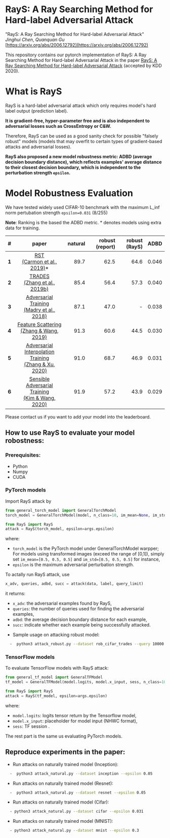 # RayS: A Ray Searching Method for Hard-label Adversarial Attack
"RayS: A Ray Searching Method for Hard-label Adversarial Attack"\
*Jinghui Chen*, *Quanquan Gu*\
[https://arxiv.org/abs/2006.12792](https://arxiv.org/abs/2006.12792)

This repository contains our pytorch implementation of RayS: A Ray Searching Method for Hard-label Adversarial Attack in the paper [RayS: A Ray Searching Method for Hard-label Adversarial Attack](https://arxiv.org/abs/2006.12792) (accepted by KDD 2020). 

# What is RayS
RayS is a hard-label adversarial attack which only requires model's hard label output (prediction label). 

**It is gradient-free, hyper-parameter free and is also independent to adversarial losses such as CrossEntropy or C&W.**

Therefore, RayS can be used as a good sanity check for possible "falsely robust" models (models that may overfit to certain types of gradient-based attacks and adversarial losses).

**RayS also proposed a new model robustness metric: ADBD (average decision boundary distance), which reflects examples' average distance to their closest decision boundary, which is independent to the perturbation strength `epsilon`.**

# Model Robustness Evaluation

We have tested widely used CIFAR-10 benchmark with the maximum L_inf norm pertubation strength  `epsilon=0.031` (8/255)

**Note**: Ranking is the based the ADBD metric. * denotes models using extra data for training.

|#    |paper       |natural          |robust  (report) |robust  (RayS) |ADBD|
|:---:|:---:|---:|---:|---:|---:|
|**1**| [RST <br>(Carmon et al., 2019)](https://arxiv.org/abs/1905.13736)*|  89.7| 62.5| 64.6| 0.046|
|**2**| [TRADES <br>(Zhang et al., 2019b)](https://arxiv.org/abs/1901.08573)| 85.4| 56.4| 57.3| 0.040| 
|**3**| [Adversarial Training <br>(Madry et al., 2018)](https://arxiv.org/abs/1706.06083)| 87.1| 47.0| -| 0.038| 
|**4**| [Feature Scattering<br> (Zhang & Wang, 2019)](http://papers.nips.cc/paper/8459-defense-against-adversarial-attacks-using-feature-scattering-based-adversarial-training)|  91.3| 60.6| 44.5| 0.030|
|**5**| [Adversarial Interpolation Training<br> (Zhang & Xu, 2020)](https://openreview.net/forum?id=Syejj0NYvr&noteId=Syejj0NYvr) | 91.0| 68.7| 46.9| 0.031|
|**6**| [Sensible Adversarial Training <br>(Kim & Wang, 2020)](https://openreview.net/forum?id=rJlf_RVKwr)| 91.9| 57.2| 43.9| 0.029| 
 
Please contact us if you want to add your model into the leaderboard.

## How to use RayS to evaluate your model robostness:

### Prerequisites: 
* Python
* Numpy
* CUDA

### PyTorch models
Import RayS attack by 

```python
from general_torch_model import GeneralTorchModel
torch_model = GeneralTorchModel(model, n_class=10, im_mean=None, im_std=None)

from RayS import RayS
attack = RayS(torch_model, epsilon=args.epsilon)
```

where:
+ `torch_model` is the PyTorch model under GeneralTorchModel warpper; For models using transformed images (exceed the range of [0,1]), simply set `im_mean=[0.5, 0.5, 0.5]` and `im_std=[0.5, 0.5, 0.5]` for instance,
+ `epsilon` is the maximum adversarial perturbation strength.

To actally run RayS attack, use

```python
x_adv, queries, adbd, succ = attack(data, label, query_limit)
```

it returns:
+ `x_adv`: the adversarial examples found by RayS,
+ `queries`: the number of queries used for finding the adversarial examples,
+ `adbd`: the average decision boundary distance for each example,
+ `succ`: indicate whether each example being successfully attacked.


* Sample usage on attacking robust model:
```bash
  -  python3 attack_robust.py --dataset rob_cifar_trades --query 10000 --batch 1000  --epsilon 0.031
```

### TensorFlow models
To evaluate TensorFlow models with RayS attack:

```python
from general_tf_model import GeneralTFModel 
tf_model = GeneralTFModel(model.logits, model.x_input, sess, n_class=10, im_mean=None, im_std=None)

from RayS import RayS
attack = RayS(tf_model, epsilon=args.epsilon)
```

where:
+ `model.logits`: logits tensor return by the Tensorflow model,
+ `model.x_input`: placeholder for model input (NHWC format),
+ `sess`: TF session .

The rest part is the same us evaluating PyTorch models.

## Reproduce experiments in the paper:
* Run attacks on naturally trained model (Inception):
```bash
  -  python3 attack_natural.py --dataset inception --epsilon 0.05
```
* Run attacks on naturally trained model (Resnet):
```bash
  -  python3 attack_natural.py --dataset resnet --epsilon 0.05
```
* Run attacks on naturally trained model (Cifar):
```bash
  - python3 attack_natural.py --dataset cifar --epsilon 0.031
```
* Run attacks on naturally trained model (MNIST):
```bash
  - python3 attack_natural.py --dataset mnist --epsilon 0.3
```

